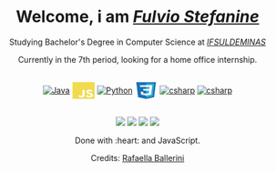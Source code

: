 <div>
  <h1 align="center">Welcome, i am <a href="https://fustsiju.github.io/devfustsiju/"><i>Fulvio Stefanine</i></a></h1>
  <p align="center">Studying Bachelor's Degree in Computer Science at  <a href="https://portal.pas.ifsuldeminas.edu.br"><i>IFSULDEMINAS</i></a>
  <br>
  <p align="center">Currently in the 7th period, looking for a home office internship.</h2>
</div>

<div align="center" valign="top"><br>
  <a href="https://github.com/stars/fustsiju/lists/java"><img align="center" alt="Java" height="30" width="40" src="https://raw.githubusercontent.com/jmnote/z-icons/master/svg/java.svg"></a>
  <a href="https://github.com/stars/fustsiju/lists/java"><img align="center" alt="Js" height="30" width="40" src="https://raw.githubusercontent.com/devicons/devicon/master/icons/javascript/javascript-plain.svg"></a>
  <a href="https://github.com/stars/fustsiju/lists/python"><img align="center" alt="Python" height="30" width="40" src="https://cdn.jsdelivr.net/gh/devicons/devicon/icons/python/python-original-wordmark.svg"></a>
  <a href="https://github.com/stars/fustsiju/lists/css3"><img align="center" alt="CSS" height="30" width="40" src="https://raw.githubusercontent.com/devicons/devicon/master/icons/css3/css3-original.svg"></a>
<!--   <img align="center" alt="github" height="30" width="40" src="https://raw.githubusercontent.com/devicons/devicon/master/icons/github/github-original.svg"> -->
  <a href="https://github.com/stars/fustsiju/lists/c#"><img align="center" alt="csharp" height="30" width="40" src="https://cdn.jsdelivr.net/gh/devicons/devicon@latest/icons/csharp/csharp-original.svg"></a>
  <a href="https://github.com/fustsiju/Exerc-cios-C---Segundo-bimestre-BCC"><img align="center" alt="csharp" height="30" width="40" src="https://cdn.jsdelivr.net/gh/devicons/devicon@latest/icons/c/c-original.svg"></a>
          
</div>

<br>

<div align="center">
 
  <a href="https://www.instagram.com/fustsiju/" target="_blank"><img src="https://img.shields.io/badge/-Instagram-%23E4405F?style=for-the-badge&logo=instagram&logoColor=white" target="_blank"></a>
  <a href="https://www.linkedin.com/in/fustsiju/" target="_blank"><img src="https://img.shields.io/badge/-LinkedIn-%230077B5?style=for-the-badge&logo=linkedin&logoColor=white" target="_blank"></a> 
  <a href="mailto:fulviost@gmail.com"><img src="https://img.shields.io/badge/Gmail-D14836?style=for-the-badge&logo=gmail&logoColor=white" target="_blank"></a>
   <a href="https://cssbattle.dev/player/fustsiju"><img src="https://img.shields.io/badge/CSS%20BATTLE-yellow?&style=for-the-badge&logo=css3&logoColor=white" target="_blank"></a>
</div>

<div align="center">
  

</div>

<div align="center">
  <p>Done with :heart: and JavaScript.</p>
  <p>Credits: <a href="https://github.com/rafaballerini">Rafaella Ballerini</a></p>
</div>
